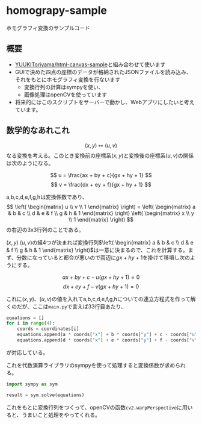 # homograpy-sample
ホモグラフィ変換のサンプルコード

## 概要
- [YUUKIToriyama/html-canvas-sample](https://github.com/YUUKIToriyama/html-canvas-sample)と組み合わせて使います
- GUIで決めた四点の座標のデータが格納されたJSONファイルを読み込み、それをもとにホモグラフィ変換を行ないます
	- 変換行列の計算はsympyを使い、
	- 画像処理はopenCVを使っています
- 将来的にはこのスクリプトをサーバーで動かし、Webアプリにしたいと考えています。

## 数学的なあれこれ

$$ (x,y)\longmapsto(u,v) $$ なる変換を考える。このとき変換前の座標系$(x,y)$と変換後の座標系$(u,v)$の関係は次のようになる。

$$ u = \frac{ax + by + c}{gx + hy + 1} $$
$$ v = \frac{dx + ey + f}{gx + hy + 1} $$

a,b,c,d,e,f,g,hは変換係数であり、
$$ \left(
\begin{matrix}
u \\
v \\
1
\end{matrix}
\right) = 
\left(
\begin{matrix}
a & b & c \\
d & e & f \\
g & h & 1
\end{matrix}
\right)
\left(
\begin{matrix}
x \\
y \\
1
\end{matrix}
\right)
$$
の右辺の3x3行列のことである。

$(x,y)$ $(u,v)$の組4つが決まれば変換行列$\left(
\begin{matrix}
a & b & c \\
d & e & f \\
g & h & 1
\end{matrix}
\right)$は一意に決まるので、これを計算する。まず、分数になっていると都合が悪いので両辺に$gx + hy + 1$を掛けて移項し次のようにする。

$$ ax + by + c - u(gx + hy + 1) = 0 $$
$$ dx + ey + f - v(gx + hy + 1) = 0 $$

これに$(x,y)$、$(u,v)$の値を入れてa,b,c,d,e,f,g,hについての連立方程式を作って解くのだが、ここは`main.py`で言えば33行目あたり、
```python:main.py
equations = []
for i in range(4):
    coords = coordinates[i]
    equations.append(a * coords["x"] + b * coords["y"] + c - coords["u"] * (g * coords["x"] + h * coords["y"] + 1))
    equations.append(d * coords["x"] + e * coords["y"] + f - coords["v"] * (g * coords["x"] + h * coords["y"] + 1))
```
が対応している。

これを代数演算ライブラリのsympyを使って処理すると変換係数が求められる。
```python:main.py
import sympy as sym

result = sym.solve(equations)
```

これをもとに変換行列をつくって、openCVの函数`cv2.warpPerspective`に用いると、うまいこと処理をやってくれる。
